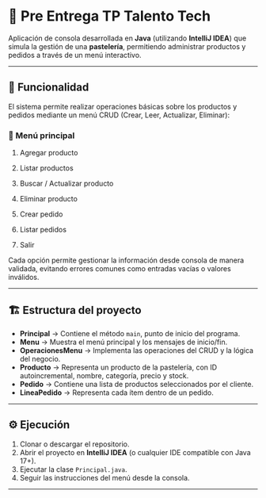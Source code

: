 # 🧁 Pre Entrega TP Talento Tech

Aplicación de consola desarrollada en **Java** (utilizando **IntelliJ IDEA**) que simula la gestión de una **pastelería**, permitiendo administrar productos y pedidos a través de un menú interactivo.

---

## 🚀 Funcionalidad

El sistema permite realizar operaciones básicas sobre los productos y pedidos mediante un menú CRUD (Crear, Leer, Actualizar, Eliminar):

### 🧩 Menú principal
1) Agregar producto

2) Listar productos

3) Buscar / Actualizar producto

4) Eliminar producto

5) Crear pedido

6) Listar pedidos

0) Salir


Cada opción permite gestionar la información desde consola de manera validada, evitando errores comunes como entradas vacías o valores inválidos.

---

## 🏗️ Estructura del proyecto

- **Principal** → Contiene el método `main`, punto de inicio del programa.
- **Menu** → Muestra el menú principal y los mensajes de inicio/fin.
- **OperacionesMenu** → Implementa las operaciones del CRUD y la lógica del negocio.
- **Producto** → Representa un producto de la pastelería, con ID autoincremental, nombre, categoría, precio y stock.
- **Pedido** → Contiene una lista de productos seleccionados por el cliente.
- **LineaPedido** → Representa cada ítem dentro de un pedido.

---

## ⚙️ Ejecución

1. Clonar o descargar el repositorio.
2. Abrir el proyecto en **IntelliJ IDEA** (o cualquier IDE compatible con Java 17+).
3. Ejecutar la clase `Principal.java`.
4. Seguir las instrucciones del menú desde la consola.

---



